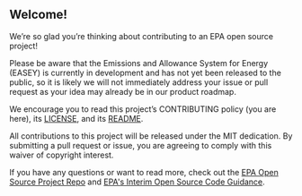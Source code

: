 ## Welcome!

We’re so glad you’re thinking about contributing to an EPA open source project!

Please be aware that the Emissions and Allowance System for Energy (EASEY) is currently in development and has not yet been released to the public, so it is likely we will not immediately address your issue or pull request as your idea may already be in our product roadmap. 

We encourage you to read this project’s CONTRIBUTING policy (you are here), its
[LICENSE](https://github.com/US-EPA-CAMD/easey-monitor-plan-api/blob/develop/LICENSE), and its [README](https://github.com/US-EPA-CAMD/easey-monitor-plan-api/blob/develop/README.md).

All contributions to this project will be released under the MIT dedication. By submitting a pull request or issue, you are agreeing to comply with this waiver of copyright interest.

If you have any questions or want to read more, check out the [EPA Open Source Project Repo](https://github.com/USEPA/open-source-projects) and [EPA's Interim Open Source Code Guidance](https://developer.epa.gov/guide/open-source-code/).

